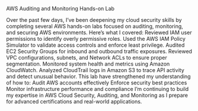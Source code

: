 AWS Auditing and Monitoring Hands-on Lab 


Over the past few days, I’ve been deepening my cloud security skills by completing several AWS hands-on labs focused on auditing, monitoring, and securing AWS environments. 
Here’s what I covered: 
Reviewed IAM user permissions to identify overly permissive roles. 
Used the AWS IAM Policy Simulator to validate access controls and enforce least privilege. 
Audited EC2 Security Groups for inbound and outbound traffic exposures. 
Reviewed VPC configurations, subnets, and Network ACLs to ensure proper segmentation. 
Monitored system health and metrics using Amazon CloudWatch. 
Analyzed CloudTrail logs in Amazon S3 to trace API activity and detect unusual behavior. 
This lab have strengthened my understanding of how to: 
Audit AWS accounts effectively Enforce security best practices Monitor infrastructure performance and compliance I’m continuing to build my expertise in AWS Cloud Security, Auditing, and Monitoring as I prepare for advanced certifications and real-world applications.
